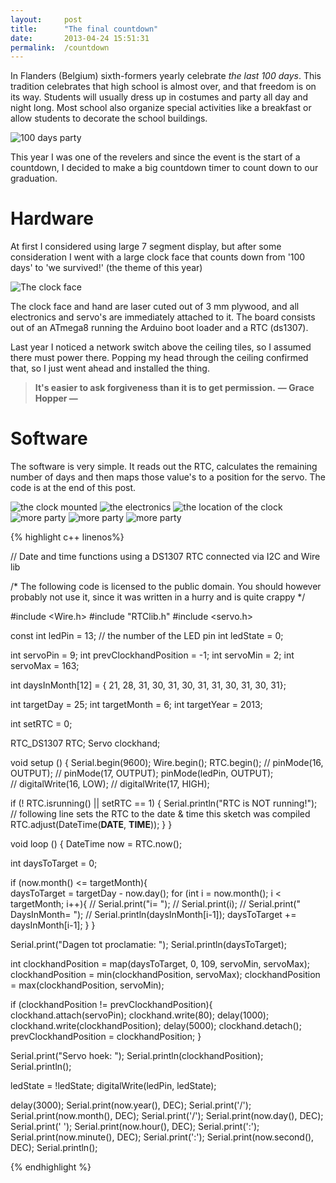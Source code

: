 ```yaml
---
layout: 	post
title:  	"The final countdown"
date:   	2013-04-24 15:51:31
permalink:	/countdown
---
```

In Flanders (Belgium) sixth-formers yearly celebrate <em>the last 100 days</em>. This tradition celebrates that high school is almost over, and that freedom is on its way. Students will usually dress up in costumes and party all day and night long. Most school also organize special activities like a breakfast or allow students to decorate the school buildings.

![100 days party](/projects/images/final6.jpg)

This year I was one of the revelers and since the event is the start of a countdown, I decided to make a big countdown timer to count down to our graduation.
# Hardware
At first I considered using large 7 segment display, but after some consideration I went with a large clock face that counts down from '100 days' to 'we survived!' (the theme of this year)

![The clock face](/projects/images/final1.jpg)

The clock face and hand are laser cuted out of 3 mm plywood, and all electronics and servo's are immediately attached to it. The board consists out of an ATmega8 running the Arduino boot loader and a RTC (ds1307).

Last year I noticed a network switch above the ceiling tiles, so I assumed there must power there. Popping my head through the ceiling confirmed that, so I just went ahead and installed the thing.

<blockquote><b>It's easier to ask forgiveness than it is to get permission.</b>  
<b>— Grace Hopper —</b></blockquote>

# Software
The software is very simple. It reads out the RTC, calculates the remaining number of days and then maps those value's to a position for the servo. The code is at the end of this post.

![the clock mounted](/projects/images/final2.jpg)
![the electronics](/projects/images/final4.jpg)
![the location of the clock](/projects/images/final9.jpg)
![more party](/projects/images/final5.jpg)
![more party](/projects/images/final7.jpg)
![more party](/projects/images/final8.jpg)



{% highlight c++ linenos%}

// Date and time functions using a DS1307 RTC connected via I2C and Wire lib

/* The following code is licensed to the public domain.
You should however probably not use it,
since it was written in a hurry and is quite crappy */ 

#include &lt;Wire.h&gt;
#include "RTClib.h"
#include  &lt;servo.h&gt;

const int ledPin =  13;      // the number of the LED pin
int ledState = 0;

int servoPin = 9;
int prevClockhandPosition = -1;
int servoMin = 2;
int servoMax = 163;

int daysInMonth[12] = {
  21, 28, 31, 30, 31, 30, 31, 31, 30, 31, 30, 31};

int targetDay = 25;
int targetMonth = 6;
int targetYear = 2013;

int setRTC = 0;

RTC_DS1307 RTC;
Servo clockhand;

void setup () {
  Serial.begin(9600);
  Wire.begin();
  RTC.begin();
//  pinMode(16, OUTPUT); 
//  pinMode(17, OUTPUT);
  pinMode(ledPin, OUTPUT);      
//  digitalWrite(16, LOW);
//  digitalWrite(17, HIGH);

  if (! RTC.isrunning() || setRTC == 1) {
    Serial.println("RTC is NOT running!");
    //    following line sets the RTC to the date &amp; time this sketch was compiled
    RTC.adjust(DateTime(__DATE__, __TIME__));
  }
}

void loop () {
  DateTime now = RTC.now();

  int daysToTarget = 0;

  if (now.month() &lt;= targetMonth){  
    daysToTarget = targetDay - now.day();
    for (int i = now.month(); i &lt; targetMonth; i++){
      //    Serial.print("i= ");
      //    Serial.print(i);
      //    Serial.print(" DaysInMonth= ");
      //    Serial.println(daysInMonth[i-1]);
      daysToTarget += daysInMonth[i-1];
    }
  }

  Serial.print("Dagen tot proclamatie: ");
  Serial.println(daysToTarget);

  int clockhandPosition = map(daysToTarget, 0, 109, servoMin, servoMax);
  clockhandPosition = min(clockhandPosition, servoMax);
  clockhandPosition = max(clockhandPosition, servoMin);

  if (clockhandPosition != prevClockhandPosition){
    clockhand.attach(servoPin);
    clockhand.write(80);
    delay(1000);
    clockhand.write(clockhandPosition);
    delay(5000);
    clockhand.detach();
    prevClockhandPosition = clockhandPosition;
  }

  Serial.print("Servo hoek: ");
  Serial.println(clockhandPosition);
  Serial.println();

  ledState = !ledState;
  digitalWrite(ledPin, ledState);

  delay(3000);
  Serial.print(now.year(), DEC);
  Serial.print('/');
  Serial.print(now.month(), DEC);
  Serial.print('/');
  Serial.print(now.day(), DEC);
  Serial.print(' ');
  Serial.print(now.hour(), DEC);
  Serial.print(':');
  Serial.print(now.minute(), DEC);
  Serial.print(':');
  Serial.print(now.second(), DEC);
  Serial.println();

{% endhighlight %}
